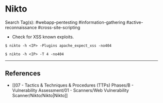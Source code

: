 # Nikto

Search Tag(s): #webapp-pentesting #information-gathering #active-reconnaissance #cross-site-scripting

- Check for XSS known exploits.

```
$ nikto -h <IP> -Plugins apache_expect_xss -no404

$ nikto -h <IP> -T 4 -no404
```

---
## References

- [[07 - Tactics & Techniques & Procedures (TTPs) Phases/B - Vulnerability Assessment/01 - Scanners/Web Vulnerability Scanner/Nikto/Nikto|Nikto]]